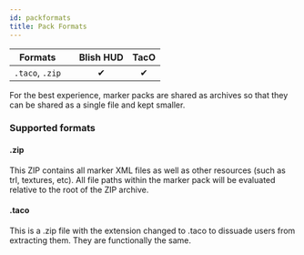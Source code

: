 ```yaml
---
id: packformats
title: Pack Formats
---
```


| Formats | | Blish HUD | TacO |
|-|-|-|-|
| `.taco`, `.zip` | | <center>✔</center> | <center>✔</center> |

For the best experience, marker packs are shared as archives so that they can be shared as a single file and kept smaller.

### Supported formats

#### .zip

This ZIP contains all marker XML files as well as other resources (such as trl, textures, etc).  All file paths within the marker pack will be evaluated relative to the root of the ZIP archive.

#### .taco

This is a .zip file with the extension changed to .taco to dissuade users from extracting them.  They are functionally the same.